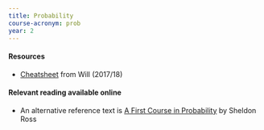 ```yaml
---
title: Probability
course-acronym: prob
year: 2
---
```


#### Resources

- [Cheatsheet](resources/math2/prob/Probability_Cheat_Sheet.pdf) from Will (2017/18)

#### Relevant reading available online

- An alternative reference text is [A First Course in Probability](https://discovered.ed.ac.uk/permalink/f/1njkql8/44UOE_ALMA51261998560002466) by Sheldon Ross